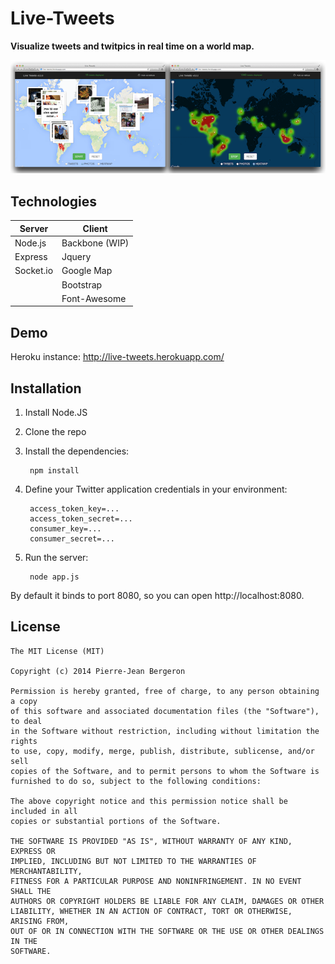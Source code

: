 Live-Tweets
===========

**Visualize tweets and twitpics in real time on a world map.**

![alt tag](https://raw.githubusercontent.com/berpj/live-tweets/master/screenshots.png)

## Technologies

Server    | Client
--------- | -------------
Node.js   | Backbone (WIP)
Express   | Jquery
Socket.io | Google Map
          | Bootstrap
          | Font-Awesome

## Demo
Heroku instance: http://live-tweets.herokuapp.com/

## Installation
1. Install Node.JS
2. Clone the repo
3. Install the dependencies:

        npm install
         
4. Define your Twitter application credentials in your environment:

        access_token_key=...
        access_token_secret=...
        consumer_key=...
        consumer_secret=...
        
5. Run the server:
 
        node app.js 

By default it binds to port 8080, so you can open http://localhost:8080.

## License
```
The MIT License (MIT)

Copyright (c) 2014 Pierre-Jean Bergeron

Permission is hereby granted, free of charge, to any person obtaining a copy
of this software and associated documentation files (the "Software"), to deal
in the Software without restriction, including without limitation the rights
to use, copy, modify, merge, publish, distribute, sublicense, and/or sell
copies of the Software, and to permit persons to whom the Software is
furnished to do so, subject to the following conditions:

The above copyright notice and this permission notice shall be included in all
copies or substantial portions of the Software.

THE SOFTWARE IS PROVIDED "AS IS", WITHOUT WARRANTY OF ANY KIND, EXPRESS OR
IMPLIED, INCLUDING BUT NOT LIMITED TO THE WARRANTIES OF MERCHANTABILITY,
FITNESS FOR A PARTICULAR PURPOSE AND NONINFRINGEMENT. IN NO EVENT SHALL THE
AUTHORS OR COPYRIGHT HOLDERS BE LIABLE FOR ANY CLAIM, DAMAGES OR OTHER
LIABILITY, WHETHER IN AN ACTION OF CONTRACT, TORT OR OTHERWISE, ARISING FROM,
OUT OF OR IN CONNECTION WITH THE SOFTWARE OR THE USE OR OTHER DEALINGS IN THE
SOFTWARE.
```
